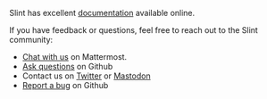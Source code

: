 <!-- Copyright © SixtyFPS GmbH <info@slint.dev> ; SPDX-License-Identifier: MIT -->

Slint has excellent [documentation](https://slint.dev/docs) available online.

If you have feedback or questions, feel free to reach out to the Slint community:

-   [Chat with us](https://chat.slint.dev/) on Mattermost.
-   [Ask questions](https://github.com/slint-ui/slint/discussions) on Github
-   Contact us on [Twitter](https://twitter.com/slint_ui) or [Mastodon](https://fosstodon.org/@slint)
-   [Report a bug](https://github.com/slint-ui/slint/issues)  on Github
